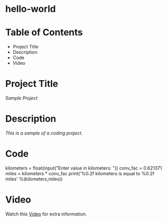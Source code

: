 # hello-world

# **Table of Contents**
* Project Title
* Description
* Code
* Video

# **Project Title**
_Sample Project_

# **Description**
_This is a sample of a coding project._

# **Code**

kilometers = float(input("Enter value in kilometers: "))
conv_fac = 0.621371
miles = kilometers * conv_fac
print('%0.2f kilometers is equal to %0.2f miles' %(kilometers,miles))

# Video
Watch this [Video](https://www.youtube.com/watch?v=DLn3jOsNRVE) for extra information.
